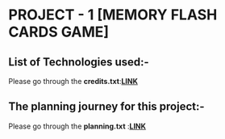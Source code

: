 # PROJECT - 1 [MEMORY FLASH CARDS GAME]
## List of Technologies used:-
 Please go through the **credits.txt**:[**LINK**](https://github.com/jayanth920/project-1/blob/main/files/credits.txt)
 
## The planning journey for this project:-
 Please go through the **planning.txt** :[**LINK**](https://github.com/jayanth920/project-1/blob/main/files/planning.txt)
